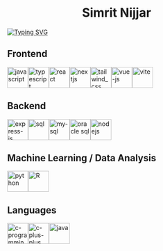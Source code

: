 

<h1 align=center> Simrit Nijjar </h1>

</hr>

  
[![Typing SVG](https://readme-typing-svg.demolab.com?font=Fira+Code&weight=100&pause=1000&color=78F7CE&random=false&width=650&lines=Sim+is+a+student+majoring+in+Computer+Science+at+UBC;Sim+is+a+student+minoring+in+Data+Science+at+UBC)](https://git.io/typing-svg)

<h2> Frontend </h2>

<div style="display: flex; flex-direction: row;">
  <img width="48" height="48" src="https://img.icons8.com/fluency/48/javascript.png" alt="javascript" title="javascript"/>
  <img width="48" height="48" src="https://img.icons8.com/color/48/typescript.png" alt="typescript" title="typescript"/>
  <img width="48" height="48" src="https://img.icons8.com/plasticine/100/react.png" alt="react" title="react js"/>
  <img width="48" height="48" src="https://img.icons8.com/fluency/48/nextjs.png" alt="nextjs" title="next js"/>
  <img width="48" height="48" src="https://img.icons8.com/color/48/tailwind_css.png" alt="tailwind_css" title="tailwind css"/>
  <img width="48" height="48" src="https://img.icons8.com/color/48/vue-js.png" alt="vue-js" title="vue js"/>
  <img width="48" height="48" src="https://img.icons8.com/fluency/48/vite.png" alt="vite" title="vite"/>
</div>

<h2> Backend </h2>

<div style="display: flex; flex-direction: row;">
  <img width="48" height="48" src="https://img.icons8.com/cecece/48/express-js.png" alt="express-js" title="express js"/>
  <img width="48" height="48" src="https://img.icons8.com/external-soft-fill-juicy-fish/60/external-sql-servers-and-networks-soft-fill-soft-fill-juicy-fish.png" alt="sql" title="sql"/>
  <img width="48" height="48" src="https://img.icons8.com/fluency/48/my-sql.png" alt="my-sql" title="mysql"/>
  <img width="48" height="48" src="https://img.icons8.com/plasticine/100/oracle-pl-sql--v3.png" alt="oracle sql" title="oracle sql"/>
  <img width="48" height="48" src="https://img.icons8.com/color/48/nodejs.png" alt="nodejs" title="node js"/>
  
</div>

<h2> Machine Learning / Data Analysis </h2>

<div style="display: flex; flex-direction: row;">
  <img width="48" height="48" src="https://img.icons8.com/color/48/python.png" alt="python" title="python"/>
  <img width="48" height="48" src="https://img.icons8.com/external-becris-flat-becris/64/external-r-data-science-becris-flat-becris.png" alt="R" title="R"/>
</div>

<h2> Languages </h2>

<div style="display: flex; flex-direction: row;">
  <img width="48" height="48" src="https://img.icons8.com/color/48/c-programming.png" alt="c-programming" title="c"/>
  <img width="48" height="48" src="https://img.icons8.com/fluency/48/c-plus-plus-logo.png" alt="c-plus-plus" title="c++"/>
  <img width="48" height="48" src="https://img.icons8.com/color/48/java-coffee-cup-logo--v1.png" alt="java" title="java"/>
</div>
